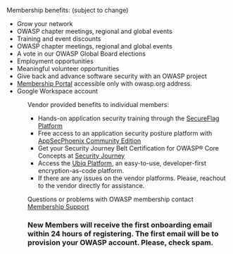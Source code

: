 <p>Membership benefits: (subject to change)</p>
      <ul> 
	<li>Grow your network</li>
        <li>OWASP chapter meetings, regional and global events
        <li>Training and event discounts</li>
        <li>OWASP chapter meetings, regional and global events</li>
	<li>A vote in our OWASP Global Board elections</li>
	<li>Employment opportunities</li>
        <li>Meaningful volunteer opportunities</li>
        <li>Give back and advance software security with an OWASP project</li>
	<li><a href="https://members.owasp.org/">Membership Portal</a> accessible only with owasp.org address.</li>
        <li>Google Workspace account</li>
      <ul>		
 <p>Vendor provided benefits to individual members:</p>
      <ul>
	<li>Hands-on application security training through the <a href="https://www.secureflag.com/owasp.html">SecureFlag Platform</a></li> 
        <li>Free access to an application security posture platform with <a href="https://appsecphoenix.cloud/signup/owasp">AppSecPhoenix Community Edition</a></li>
	<li>Get your Security Journey Belt Certification for OWASP® Core Concepts at <a href="https://owasp.securityjourney.com">Security Journey</a></li>
        <li>Access the <a href="https://www.ubiqsecurity.com/owasp">Ubiq Platform</a>, an easy-to-use, developer-first encryption-as-code platform.</li>
    <li>If there are any issues on the vendor platforms. Please, reachout to the vendor directly for assistance.</li> 
  </ul>	

<p>Questions or problems with OWASP membership contact <a href="https://owasporg.atlassian.net/servicedesk/customer/portal/9">Membership Support</a></p>

<h3>New Members will receive the first onboarding email within 24 hours of registering. The first email will be to provision your OWASP account. Please, check spam.</h3>
